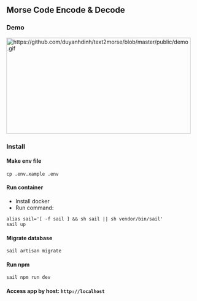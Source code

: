 ## Morse Code Encode & Decode

### Demo
<img src="https://media.giphy.com/media/YWdEYd3oSpyQ6DuvxE/giphy.gif" width="480" height="250" alt="https://github.com/duyanhdinh/text2morse/blob/master/public/demo.gif" />

### Install

#### Make env file
```
cp .env.xample .env
```

#### Run container

- Install docker
- Run command:
```
alias sail='[ -f sail ] && sh sail || sh vendor/bin/sail'
sail up
```

#### Migrate database
```
sail artisan migrate
```

#### Run npm
```
sail npm run dev
```

#### Access app by host: `http://localhost`
